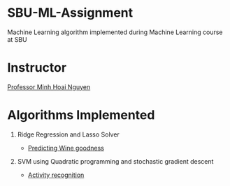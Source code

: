# SBU-ML-Assignment
Machine Learning algorithm implemented during Machine Learning course at SBU

# Instructor
[Professor Minh Hoai Nguyen](http://www3.cs.stonybrook.edu/~minhhoai/)

# Algorithms Implemented
1. Ridge Regression and Lasso Solver 
    - [Predicting Wine goodness](https://www.kaggle.com/c/hw1-wine-goodness-cse512-spr18)

2. SVM using Quadratic programming and stochastic gradient descent
    - [Activity recognition](https://www.kaggle.com/c/hw2-activity-recognition-cse512-spr18/)
    
